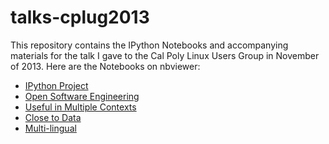 talks-cplug2013
===============

This repository contains the IPython Notebooks and accompanying materials for the talk I gave
to the Cal Poly Linux Users Group in November of 2013. Here are the Notebooks on nbviewer:

* [IPython Project](http://nbviewer.ipython.org/urls/raw.github.com/ellisonbg/talk-cplug2013/master/IPython%20Project.ipynb)
* [Open Software Engineering](http://nbviewer.ipython.org/urls/raw.github.com/ellisonbg/talk-cplug2013/master/Open%20Software%20Engineering.ipynb)
* [Useful in Multiple Contexts](http://nbviewer.ipython.org/urls/raw.github.com/ellisonbg/talk-cplug2013/master/Useful%20in%20Multiple%20Contexts.ipynb)
* [Close to Data](http://nbviewer.ipython.org/urls/raw.github.com/ellisonbg/talk-cplug2013/master/Close%20to%20Data.ipynb)
* [Multi-lingual](http://nbviewer.ipython.org/urls/raw.github.com/ellisonbg/talk-cplug2013/master/Multi-lingual.ipynb)